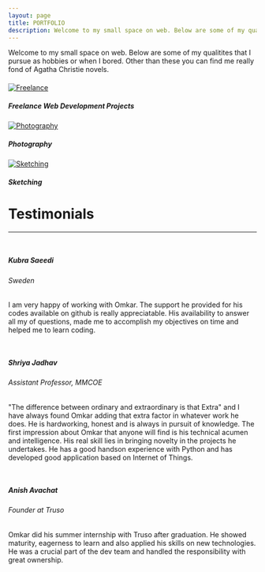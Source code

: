 ```yaml
---
layout: page
title: PORTFOLIO
description: Welcome to my small space on web. Below are some of my qualitites that I pursue as hobbies or when I bored. Other than these you can find me really fond of Agatha Christie novels.
---
```


<p style="margin-bottom: 20px;" data-aos="fade">
  Welcome to my small space on web. Below are some of my qualitites that I pursue as hobbies or when I bored. Other than these you can find me really fond of Agatha Christie novels.
</p>

<div class="row">
  <div class="col-lg-4 col-md-4 col-sm-12 col-xs-12 d-flex align-items-stretch" data-aos="fade">
      <div class="card bg-light mb-3 text-dark" style="border-radius: 0;">
        <a href="{{ '/freelancing/' | prepend:site.baseurl }}"><img class="card-img-top" src="{{ 'public/img/freelancing_cover.png' | relative_url }}" alt="Freelance" style="border-radius: 0;"></a>
        <div class="card-body">
          <h5 class="card-title">Freelance Web Development Projects</h5>
        </div>
      </div>
  </div>

  <div class="col-lg-4 col-md-4 col-sm-12 col-xs-12 d-flex align-items-stretch" data-aos="fade">
      <div class="card bg-light mb-3 text-dark" style="border-radius: 0;">
        <a href="{{ '/photography/' | prepend:site.baseurl }}"><img class="card-img-top" src="{{ 'public/img/photography_cover.jpg' | relative_url }}" alt="Photography" style="border-radius: 0;"></a>
        <div class="card-body">
          <h5 class="card-title">Photography</h5>
        </div>
      </div>
  </div>

  <div class="col-lg-4 col-md-4 col-sm-12 col-xs-12 d-flex align-items-stretch" data-aos="fade">
      <div class="card bg-light mb-3 text-dark" style="border-radius: 0;">
        <a href="{{ '/sketching/' | prepend:site.baseurl }}"><img class="card-img-top" src="{{ 'public/img/sketching_cover.jpg' | relative_url }}" alt="Sketching" style="border-radius: 0;"></a>
        <div class="card-body">
          <h5 class="card-title">Sketching</h5>
        </div>
      </div>
  </div>
</div>

<div class="row section">
    <div class="col text-center">
        <h1 class="display-4 vollkron">Testimonials</h1>
        <hr data-content="</>" class="hr-text">
    </div>
</div>

<div class="row">
  <div style="padding-top: 15px" class="col-lg-6 col-md-6 col-sm-12 col-xs-12 d-flex align-items-stretch" data-aos="fade">
      <div class="card bg-light mb-3 text-dark">
        <div class="card-body">
          <h5 class="card-title anchor">Kubra Saeedi</h5>
          <h6 class="card-subtitle mb-2 text-muted">Sweden</h6>
          <p class="card-text">I am very happy of working with Omkar. The support he provided for his codes available on github is really appreciatable. His availability to answer all my of questions, made me to accomplish my objectives on time and helped me to learn coding.</p>
        </div>
      </div>
  </div>

  <div style="padding-top: 15px" class="col-lg-6 col-md-6 col-sm-12 col-xs-12 d-flex align-items-stretch" data-aos="fade">
      <div class="card bg-light mb-3 text-dark">
        <div class="card-body">
          <h5 class="card-title anchor">Shriya Jadhav</h5>
          <h6 class="card-subtitle mb-2 text-muted">Assistant Professor, MMCOE</h6>
          <p class="card-text">"The difference between ordinary and extraordinary is that Extra" and I have always found Omkar adding that extra factor in whatever work he does. He is hardworking, honest and is always in pursuit of knowledge. The first impression about Omkar that anyone will find is his technical acumen and intelligence. His real skill lies in bringing novelty in the projects he undertakes. He has a good handson experience with Python and has developed good application based on Internet of Things.</p>
        </div>
      </div>
  </div>

  <div style="padding-top: 15px" class="col-lg-6 col-md-6 col-sm-12 col-xs-12 d-flex align-items-stretch" data-aos="fade">
      <div class="card bg-light mb-3 text-dark">
        <div class="card-body">
          <h5 class="card-title anchor">Anish Avachat</h5>
          <h6 class="card-subtitle mb-2 text-muted">Founder at Truso</h6>
          <p class="card-text">Omkar did his summer internship with Truso after graduation. He showed maturity, eagerness to learn and also applied his skills on new technologies. He was a crucial part of the dev team and handled the responsibility with great ownership.</p>
        </div>
      </div>
  </div>
</div>